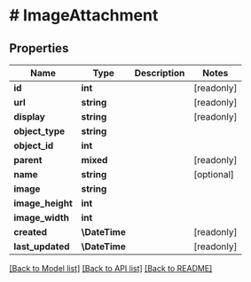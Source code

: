 # # ImageAttachment

## Properties

Name | Type | Description | Notes
------------ | ------------- | ------------- | -------------
**id** | **int** |  | [readonly]
**url** | **string** |  | [readonly]
**display** | **string** |  | [readonly]
**object_type** | **string** |  |
**object_id** | **int** |  |
**parent** | **mixed** |  | [readonly]
**name** | **string** |  | [optional]
**image** | **string** |  |
**image_height** | **int** |  |
**image_width** | **int** |  |
**created** | **\DateTime** |  | [readonly]
**last_updated** | **\DateTime** |  | [readonly]

[[Back to Model list]](../../README.md#models) [[Back to API list]](../../README.md#endpoints) [[Back to README]](../../README.md)
